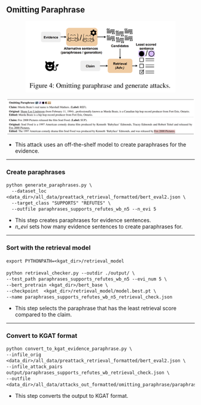 ## Omitting Paraphrase 

<p align="center">
<img src="https://github.com/S-Abdelnabi/Fact-Saboteurs/blob/main/attacks/omitting_paraphrase/omitting.PNG" width="400">
</p>

<p align="center">
<img src="https://github.com/S-Abdelnabi/Fact-Saboteurs/blob/main/attacks/omitting_paraphrase/omitting_examples.PNG" width="950">
</p>

- This attack uses an off-the-shelf model to create paraphrases for the evidence. 

- - - 

### Create paraphrases

```
python generate_paraphrases.py \
  --dataset_loc <data_dir>/all_data/preattack_retrieval_formatted/bert_eval2.json \
  --target_class "SUPPORTS" "REFUTES" \
  --outfile paraphrases_supports_refutes_wb_n5 --n_evi 5 
```
- This step creates paraphrases for evidence sentences.
- *n_evi* sets how many evidence sentences to create paraphrases for.
- - - 

### Sort with the retrieval model 
```
export PYTHONPATH=<kgat_dir>/retrieval_model

python retrieval_checker.py --outdir ./output/ \
--test_path paraphrases_supports_refutes_wb_n5 --evi_num 5 \
--bert_pretrain <kgat_dir>/bert_base \
--checkpoint  <kgat_dir>/retrieval_model/model.best.pt \
--name paraphrases_supports_refutes_wb_n5_retrieval_check.json
```
- This step selects the paraphrase that has the least retrieval score compared to the claim.
- - - 

### Convert to KGAT format 

```
python convert_to_kgat_evidence_paraphrase.py \
--infile_orig  <data_dir>/all_data/preattack_retrieval_formatted/bert_eval2.json \
--infile_attack_pairs output/paraphrases_supports_refutes_wb_retrieval_check.json \
--outfile <data_dir>/all_data/attacks_out_formatted/omitting_paraphrase/paraphrases_wb_retrieval_check_kgat.json
```
- This step converts the output to KGAT format.

